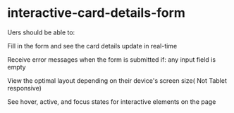 # interactive-card-details-form
 
Uers should be able to:

Fill in the form and see the card details update in real-time

Receive error messages when the form is submitted if: any input field is empty

View the optimal layout depending on their device's screen size( Not Tablet responsive)

See hover, active, and focus states for interactive elements on the page
